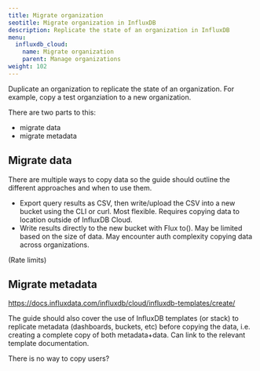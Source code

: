 ```yaml
---
title: Migrate organization
seotitle: Migrate organization in InfluxDB
description: Replicate the state of an organization in InfluxDB
menu:
  influxdb_cloud:
    name: Migrate organization
    parent: Manage organizations
weight: 102
---
```


Duplicate an organization to replicate the state of an organization.
For example, copy a test organziation to a new organization.

There are two parts to this:

- migrate data
- migrate metadata

## Migrate data

There are multiple ways to copy data so the guide should outline the different approaches and when to use them.

- Export query results as CSV, then write/upload the CSV into a new bucket using the CLI or curl.
  Most flexible. Requires copying data to location outside of InfluxDB Cloud.
- Write results directly to the new bucket with Flux to().
  May be limited based on the size of data. May encounter auth complexity copying data across organizations.

(Rate limits)

## Migrate metadata

https://docs.influxdata.com/influxdb/cloud/influxdb-templates/create/

The guide should also cover the use of InfluxDB templates (or stack) to replicate
metadata (dashboards, buckets, etc) before copying the data, i.e. creating a complete
copy of both metadata+data. Can link to the relevant template documentation.

There is no way to copy users?

